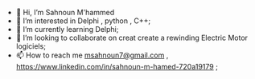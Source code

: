 - 👋 Hi, I’m Sahnoun M'hammed
- 👀 I’m interested in Delphi , python , C++;
- 🌱 I’m currently learning Delphi;
- 💞️ I’m looking to collaborate on creat  create a rewinding Electric Motor  logiciels;
- 📫 How to reach me msahnoun7@gmail.com , https://www.linkedin.com/in/sahnoun-m-hamed-720a19179 ;

<!---
Sahnoun98/Sahnoun98 is a ✨ special ✨ repository because its `README.md` (this file) appears on your GitHub profile.
You can click the Preview link to take a look at your changes.
--->
